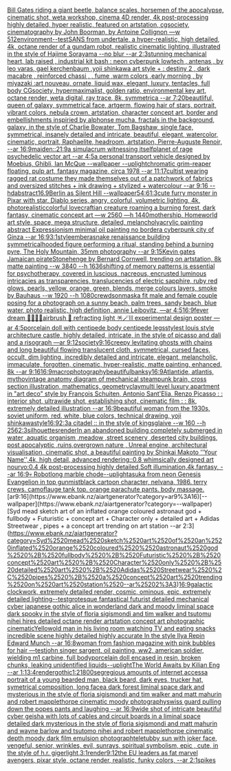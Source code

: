 [Bill Gates riding a giant beetle, balance scales, horsemen of the apocalypse, cinematic shot, weta workshop, cinema 4D render, 4k post-processing highly detailed, hyper realistic, featured on artstation, cgsociety, cinematography by John Boorman, by Antoine Collignon —w 512](https://www.ebank.nz/aiartgenerator?category=Bill%2520Gates%2520riding%2520a%2520giant%2520beetle%2C%2520balance%2520scales%2C%2520horsemen%2520of%2520the%2520apocalypse%2C%2520cinematic%2520shot%2C%2520weta%2520workshop%2C%2520cinema%25204D%2520render%2C%25204k%2520post-processing%2520highly%2520detailed%2C%2520hyper%2520realistic%2C%2520featured%2520on%2520artstation%2C%2520cgsociety%2C%2520cinematography%2520by%2520John%2520Boorman%2C%2520by%2520Antoine%2520Collignon%2520%E2%80%94w%2520512)[environment](https://www.ebank.nz/aiartgenerator?category=environment)[--test](https://www.ebank.nz/aiartgenerator?category=--test)[SANS from undertale, a hyper-realistic, high detailed, 4k, octane render of a gundam robot, realistic cinematic lighting, illustrated in the style of Hajime Sorayama --no blur --ar 2:3](https://www.ebank.nz/aiartgenerator?category=SANS%2520from%2520undertale%2C%2520a%2520hyper-realistic%2C%2520high%2520detailed%2C%25204k%2C%2520octane%2520render%2520of%2520a%2520gundam%2520robot%2C%2520realistic%2520cinematic%2520lighting%2C%2520illustrated%2520in%2520the%2520style%2520of%2520Hajime%2520Sorayama%2520--no%2520blur%2520--ar%25202%3A3)[stunning mechanical heart, lab raised , industrial kit bash : neon cyberpunk lowtech , antenas , by leo varas, gael kerchenbaum ,yoji shinkawa art style + : destiny 2 , dark macabre , reinforced chassi , , fume ,warm colors ,early morning , by miyazaki :art nouveau, ornate, liquid wax, elegant, luxury, tentacles, full body CGsociety, hypermaximalist, golden ratio, environmental key art, octane render, weta digital, ray trace, 8k, symmetrica --ar 7:20](https://www.ebank.nz/aiartgenerator?category=stunning%2520mechanical%2520heart%2C%2520lab%2520raised%2520%2C%2520industrial%2520kit%2520bash%2520%3A%2520neon%2520cyberpunk%2520lowtech%2520%2C%2520antenas%2520%2C%2520by%2520leo%2520varas%2C%2520gael%2520kerchenbaum%2520%2Cyoji%2520shinkawa%2520art%2520style%2520%2B%2520%3A%2520destiny%25202%2520%2C%2520dark%2520macabre%2520%2C%2520reinforced%2520chassi%2520%2C%2520%2C%2520fume%2520%2Cwarm%2520colors%2520%2Cearly%2520morning%2520%2C%2520by%2520miyazaki%2520%3Aart%2520nouveau%2C%2520ornate%2C%2520liquid%2520wax%2C%2520elegant%2C%2520luxury%2C%2520tentacles%2C%2520full%2520body%2520CGsociety%2C%2520hypermaximalist%2C%2520golden%2520ratio%2C%2520environmental%2520key%2520art%2C%2520octane%2520render%2C%2520weta%2520digital%2C%2520ray%2520trace%2C%25208k%2C%2520symmetrica%2520--ar%25207%3A20)[beautliful, queen of galaxy, symmetrical face, artgerm, flowing hair of stars, portrait, vibrant colors, nebula crown, artstation, character concept art, border and embellishments inspiried by alphonse mucha, fractals in the background, galaxy, in the style of Charlie Bowater, Tom Bagshaw, single face, symmetrical, insanely detailed and intricate, beautiful, elegant, watercolor, cinematic, portrait, Raphaelite, headroom, artstation, Pierre-Auguste Renoir, --ar 16:9](https://www.ebank.nz/aiartgenerator?category=beautliful%2C%2520queen%2520of%2520galaxy%2C%2520symmetrical%2520face%2C%2520artgerm%2C%2520flowing%2520hair%2520of%2520stars%2C%2520portrait%2C%2520vibrant%2520colors%2C%2520nebula%2520crown%2C%2520artstation%2C%2520character%2520concept%2520art%2C%2520border%2520and%2520embellishments%2520inspiried%2520by%2520alphonse%2520mucha%2C%2520fractals%2520in%2520the%2520background%2C%2520galaxy%2C%2520in%2520the%2520style%2520of%2520Charlie%2520Bowater%2C%2520Tom%2520Bagshaw%2C%2520single%2520face%2C%2520symmetrical%2C%2520insanely%2520detailed%2520and%2520intricate%2C%2520beautiful%2C%2520elegant%2C%2520watercolor%2C%2520cinematic%2C%2520portrait%2C%2520Raphaelite%2C%2520headroom%2C%2520artstation%2C%2520Pierre-Auguste%2520Renoir%2C%2520--ar%252016%3A9)[maiden::](https://www.ebank.nz/aiartgenerator?category=maiden%3A%3A)[](https://www.ebank.nz/aiartgenerator?category=)[21:9](https://www.ebank.nz/aiartgenerator?category=21%3A9)[a simulacrum witnessing itself](https://www.ebank.nz/aiartgenerator?category=a%2520simulacrum%2520witnessing%2520itself)[planet of rage psychedelic vector art --ar 4:5](https://www.ebank.nz/aiartgenerator?category=planet%2520of%2520rage%2520psychedelic%2520vector%2520art%2520--ar%25204%3A5)[a personal transport vehicle designed by Moebius, Ghibli, Ian McQue --wallpaper --uplight](https://www.ebank.nz/aiartgenerator?category=a%2520personal%2520transport%2520vehicle%2520designed%2520by%2520Moebius%2C%2520Ghibli%2C%2520Ian%2520McQue%2520--wallpaper%2520--uplight)[chromatic grim-reaper floating, pulp art, fantasy magazine, circa 1978 --ar 11:17](https://www.ebank.nz/aiartgenerator?category=chromatic%2520grim-reaper%2520floating%2C%2520pulp%2520art%2C%2520fantasy%2520magazine%2C%2520circa%25201978%2520--ar%252011%3A17)[cultist wearing ragged rat costume they made themselves out of a patchwork of fabrics and oversized stitches + ink drawing + stylized + watercolour --ar 9:16 --hd](https://www.ebank.nz/aiartgenerator?category=cultist%2520wearing%2520ragged%2520rat%2520costume%2520they%2520made%2520themselves%2520out%2520of%2520a%2520patchwork%2520of%2520fabrics%2520and%2520oversized%2520stitches%2520%2B%2520ink%2520drawing%2520%2B%2520stylized%2520%2B%2520watercolour%2520--ar%25209%3A16%2520--hd)[abstract](https://www.ebank.nz/aiartgenerator?category=abstract)[16.9](https://www.ebank.nz/aiartgenerator?category=16.9)[Berlin as Silent Hill --wallpaper](https://www.ebank.nz/aiartgenerator?category=Berlin%2520as%2520Silent%2520Hill%2520--wallpaper)[5](https://www.ebank.nz/aiartgenerator?category=5)[4:6](https://www.ebank.nz/aiartgenerator?category=4%3A6)[1:3](https://www.ebank.nz/aiartgenerator?category=1%3A3)[cute furry monster in Pixar with star, Diablo series, angry, colorful, volumetric lighting, 4k, photorealistic](https://www.ebank.nz/aiartgenerator?category=cute%2520furry%2520monster%2520in%2520Pixar%2520with%2520star%2C%2520Diablo%2520series%2C%2520angry%2C%2520colorful%2C%2520volumetric%2520lighting%2C%25204k%2C%2520photorealistic)[](https://www.ebank.nz/aiartgenerator?category=)[colorful lovecraftian creature roaming a burning forest, dark fantasy, cinematic concept art —w 2560 —h 1440](https://www.ebank.nz/aiartgenerator?category=colorful%2520lovecraftian%2520creature%2520roaming%2520a%2520burning%2520forest%2C%2520dark%2520fantasy%2C%2520cinematic%2520concept%2520art%2520%E2%80%94w%25202560%2520%E2%80%94h%25201440)[mothership, Homeworld art style, space, mega structure, detailed, melancholy](https://www.ebank.nz/aiartgenerator?category=mothership%2C%2520Homeworld%2520art%2520style%2C%2520space%2C%2520mega%2520structure%2C%2520detailed%2C%2520melancholy)[acrylic painting abstract Expressionism minimal oil painting no border](https://www.ebank.nz/aiartgenerator?category=acrylic%2520painting%2520abstract%2520Expressionism%2520minimal%2520oil%2520painting%2520no%2520border)[a cyberpunk city of Ginza --ar 16:9](https://www.ebank.nz/aiartgenerator?category=a%2520cyberpunk%2520city%2520of%2520Ginza%2520--ar%252016%3A9)[3:1](https://www.ebank.nz/aiartgenerator?category=3%3A1)[style](https://www.ebank.nz/aiartgenerator?category=style)[embera](https://www.ebank.nz/aiartgenerator?category=embera)[snake renaissance building symmetrical](https://www.ebank.nz/aiartgenerator?category=snake%2520renaissance%2520building%2520symmetrical)[hooded figure performing a ritual, standing behind a burning pyre, The Holy Mountain, 35mm photography --ar 9:15](https://www.ebank.nz/aiartgenerator?category=hooded%2520figure%2520performing%2520a%2520ritual%2C%2520standing%2520behind%2520a%2520burning%2520pyre%2C%2520The%2520Holy%2520Mountain%2C%252035mm%2520photography%2520--ar%25209%3A15)[Kevin gates Jamaican pirate](https://www.ebank.nz/aiartgenerator?category=Kevin%2520gates%2520Jamaican%2520pirate)[Stonehenge by Bernard Cornwell, trending on artstation, 8k matte painting --w 3840 --h 1636](https://www.ebank.nz/aiartgenerator?category=Stonehenge%2520by%2520Bernard%2520Cornwell%2C%2520trending%2520on%2520artstation%2C%25208k%2520matte%2520painting%2520--w%25203840%2520--h%25201636)[shifting of memory patterns is essential for psychotherapy, covered in luscious, nacreous, encrusted luminous intricacies as transparencies, translucencies of electric sapphire, ruby red glows, pearls, yellow, orange, green, blends, merge colours layers, smoke by Bauhaus --w 1920 --h 1080](https://www.ebank.nz/aiartgenerator?category=shifting%2520of%2520memory%2520patterns%2520is%2520essential%2520for%2520psychotherapy%2C%2520covered%2520in%2520luscious%2C%2520nacreous%2C%2520encrusted%2520luminous%2520intricacies%2520as%2520transparencies%2C%2520translucencies%2520of%2520electric%2520sapphire%2C%2520ruby%2520red%2520glows%2C%2520pearls%2C%2520yellow%2C%2520orange%2C%2520green%2C%2520blends%2C%2520merge%2520colours%2520layers%2C%2520smoke%2520by%2520Bauhaus%2520--w%25201920%2520--h%25201080)[crewdson](https://www.ebank.nz/aiartgenerator?category=crewdson)[mask](https://www.ebank.nz/aiartgenerator?category=mask)[a fit male and female couple posing for a photograph on a sunny beach, palm trees, sandy beach,  blue water, photo realistic, high definition, annie Leibovitz, —ar 4:5](https://www.ebank.nz/aiartgenerator?category=a%2520fit%2520male%2520and%2520female%2520couple%2520posing%2520for%2520a%2520photograph%2520on%2520a%2520sunny%2520beach%2C%2520palm%2520trees%2C%2520sandy%2520beach%2C%2520%2520blue%2520water%2C%2520photo%2520realistic%2C%2520high%2520definition%2C%2520annie%2520Leibovitz%2C%2520%E2%80%94ar%25204%3A5)[16:9](https://www.ebank.nz/aiartgenerator?category=16%3A9)[fever dream 🩻💈🔮🧪airbrush 🪩 refracting light 🪅🪄⛓ experimental design poster —ar 4:5](https://www.ebank.nz/aiartgenerator?category=fever%2520dream%2520%F0%9F%A9%BB%F0%9F%92%88%F0%9F%94%AE%F0%9F%A7%AAairbrush%2520%F0%9F%AA%A9%2520refracting%2520light%2520%F0%9F%AA%85%F0%9F%AA%84%E2%9B%93%2520experimental%2520design%2520poster%2520%E2%80%94ar%25204%3A5)[porcelain doll with centipede body centipede legs](https://www.ebank.nz/aiartgenerator?category=porcelain%2520doll%2520with%2520centipede%2520body%2520centipede%2520legs)[style](https://www.ebank.nz/aiartgenerator?category=style)[st louis style architecture castle, highly detailed, intricate, in the style of picasso and dali and a risograph —ar 9:12](https://www.ebank.nz/aiartgenerator?category=st%2520louis%2520style%2520architecture%2520castle%2C%2520highly%2520detailed%2C%2520intricate%2C%2520in%2520the%2520style%2520of%2520picasso%2520and%2520dali%2520and%2520a%2520risograph%2520%E2%80%94ar%25209%3A12)[society](https://www.ebank.nz/aiartgenerator?category=society)[9:16](https://www.ebank.nz/aiartgenerator?category=9%3A16)[creepy levitating ghosts with chains and long beautiful flowing translucent cloth, symmetrical, cursed faces, occult, dim lighting, incredibly detailed and intricate, elegant, melancholic, immaculate, forgotten, cinematic, hyper-realistic, matte painting, enhanced, 8k --ar 9:16](https://www.ebank.nz/aiartgenerator?category=creepy%2520levitating%2520ghosts%2520with%2520chains%2520and%2520long%2520beautiful%2520flowing%2520translucent%2520cloth%2C%2520symmetrical%2C%2520cursed%2520faces%2C%2520occult%2C%2520dim%2520lighting%2C%2520incredibly%2520detailed%2520and%2520intricate%2C%2520elegant%2C%2520melancholic%2C%2520immaculate%2C%2520forgotten%2C%2520cinematic%2C%2520hyper-realistic%2C%2520matte%2520painting%2C%2520enhanced%2C%25208k%2520--ar%25209%3A16)[16:9](https://www.ebank.nz/aiartgenerator?category=16%3A9)[macrophotography](https://www.ebank.nz/aiartgenerator?category=macrophotography)[beautiful](https://www.ebank.nz/aiartgenerator?category=beautiful)[banksy](https://www.ebank.nz/aiartgenerator?category=banksy)[16:9](https://www.ebank.nz/aiartgenerator?category=16%3A9)[Atlantide, atlantis, mytho](https://www.ebank.nz/aiartgenerator?category=Atlantide%2C%2520atlantis%2C%2520mytho)[vintage anatomy diagram of mechanical steampunk brain, cross section illustration, mathematics, geometry](https://www.ebank.nz/aiartgenerator?category=vintage%2520anatomy%2520diagram%2520of%2520mechanical%2520steampunk%2520brain%2C%2520cross%2520section%2520illustration%2C%2520mathematics%2C%2520geometry)[clay](https://www.ebank.nz/aiartgenerator?category=clay)[multi level luxury apartment in "art deco" style by François Schuiten, Antonio Sant'Elia, Renzo Picasso : : interior shot, ultrawide shot, establishing shot, cinematic film : : 8k, extremely detailed illustration --ar 16:9](https://www.ebank.nz/aiartgenerator?category=multi%2520level%2520luxury%2520apartment%2520in%2520%22art%2520deco%22%2520style%2520by%2520Fran%C3%A7ois%2520Schuiten%2C%2520Antonio%2520Sant%27Elia%2C%2520Renzo%2520Picasso%2520%3A%2520%3A%2520interior%2520shot%2C%2520ultrawide%2520shot%2C%2520establishing%2520shot%2C%2520cinematic%2520film%2520%3A%2520%3A%25208k%2C%2520extremely%2520detailed%2520illustration%2520--ar%252016%3A9)[beautiful woman from the 1930s, soviet uniform, red, white, blue colors, technical drawing, yoji shinkawa](https://www.ebank.nz/aiartgenerator?category=beautiful%2520woman%2520from%2520the%25201930s%2C%2520soviet%2520uniform%2C%2520red%2C%2520white%2C%2520blue%2520colors%2C%2520technical%2520drawing%2C%2520yoji%2520shinkawa)[style](https://www.ebank.nz/aiartgenerator?category=style)[16:9](https://www.ebank.nz/aiartgenerator?category=16%3A9)[2:3](https://www.ebank.nz/aiartgenerator?category=2%3A3)[a citadel :: in the style of kingsglaive --w 160 --h 256](https://www.ebank.nz/aiartgenerator?category=a%2520citadel%2520%3A%3A%2520in%2520the%2520style%2520of%2520kingsglaive%2520--w%2520160%2520--h%2520256)[2:3](https://www.ebank.nz/aiartgenerator?category=2%3A3)[silhouettes](https://www.ebank.nz/aiartgenerator?category=silhouettes)[render](https://www.ebank.nz/aiartgenerator?category=render)[In an abandoned building completely submerged in water ,aquatic organism ,meadow ,street scenery ,deserted city buildings, post apocalyptic ,ruins,overgrown nature , Unreal engine, architectural visualisation, cinematic shot, a beautiful painting by Shinkai Makoto ''Your Name'',4k, high detail, advanced rendering::0.8 whimsically designed art nourvo:0.4 4k post-processing highly detailed,Soft illumination,4k,fantasy, --ar 16:9](https://www.ebank.nz/aiartgenerator?category=In%2520an%2520abandoned%2520building%2520completely%2520submerged%2520in%2520water%2520%2Caquatic%2520organism%2520%2Cmeadow%2520%2Cstreet%2520scenery%2520%2Cdeserted%2520city%2520buildings%2C%2520post%2520apocalyptic%2520%2Cruins%2Covergrown%2520nature%2520%2C%2520Unreal%2520engine%2C%2520architectural%2520visualisation%2C%2520cinematic%2520shot%2C%2520a%2520beautiful%2520painting%2520by%2520Shinkai%2520Makoto%2520%27%27Your%2520Name%27%27%2C4k%2C%2520high%2520detail%2C%2520advanced%2520rendering%3A%3A0.8%2520whimsically%2520designed%2520art%2520nourvo%3A0.4%25204k%2520post-processing%2520highly%2520detailed%2CSoft%2520illumination%2C4k%2Cfantasy%2C%2520--ar%252016%3A9)[💀 Robot](https://www.ebank.nz/aiartgenerator?category=%F0%9F%92%80%2520Robot)[long marble chode](https://www.ebank.nz/aiartgenerator?category=long%2520marble%2520chode)[--uplight](https://www.ebank.nz/aiartgenerator?category=--uplight)[asuka from neon Genesis Evangelion in top gun](https://www.ebank.nz/aiartgenerator?category=asuka%2520from%2520neon%2520Genesis%2520Evangelion%2520in%2520top%2520gun)[mist](https://www.ebank.nz/aiartgenerator?category=mist)[black cartoon character, nelvana, 1986. terry crews. camoflauge tank top. orange parachute pants. body massage.](https://www.ebank.nz/aiartgenerator?category=black%2520cartoon%2520character%2C%2520nelvana%2C%25201986.%2520terry%2520crews.%2520camoflauge%2520tank%2520top.%2520orange%2520parachute%2520pants.%2520body%2520massage.)[ar9:16](https://www.ebank.nz/aiartgenerator?category=ar9%3A16)[--wallpaper](https://www.ebank.nz/aiartgenerator?category=--wallpaper)[Syd mead sketch art of an inflated orange coloured  astronaut god + fullbody + Futuristic + concept art + Character only + detailed art + Adidas Streetwear , pipes + a concept art trending on art station --ar 2:3](https://www.ebank.nz/aiartgenerator?category=Syd%2520mead%2520sketch%2520art%2520of%2520an%2520inflated%2520orange%2520coloured%2520%2520astronaut%2520god%2520%2B%2520fullbody%2520%2B%2520Futuristic%2520%2B%2520concept%2520art%2520%2B%2520Character%2520only%2520%2B%2520detailed%2520art%2520%2B%2520Adidas%2520Streetwear%2520%2C%2520pipes%2520%2B%2520a%2520concept%2520art%2520trending%2520on%2520art%2520station%2520--ar%25202%3A3)[16:9](https://www.ebank.nz/aiartgenerator?category=16%3A9)[galactic clockwork, extremely detailed render, cosmic, ominous, epic, extremely detailed lighting](https://www.ebank.nz/aiartgenerator?category=galactic%2520clockwork%2C%2520extremely%2520detailed%2520render%2C%2520cosmic%2C%2520ominous%2C%2520epic%2C%2520extremely%2520detailed%2520lighting)[--test](https://www.ebank.nz/aiartgenerator?category=--test)[grotesque fantastical futurist detailed mechanical cyber japanese gothic alice in wonderland dark and moody liminal space dark spooky in the style of floria sigismondi and tim walker and tsutomu nihei hires detailed octane render artstation concept art photographic cinematic](https://www.ebank.nz/aiartgenerator?category=grotesque%2520fantastical%2520futurist%2520detailed%2520mechanical%2520cyber%2520japanese%2520gothic%2520alice%2520in%2520wonderland%2520dark%2520and%2520moody%2520liminal%2520space%2520dark%2520spooky%2520in%2520the%2520style%2520of%2520floria%2520sigismondi%2520and%2520tim%2520walker%2520and%2520tsutomu%2520nihei%2520hires%2520detailed%2520octane%2520render%2520artstation%2520concept%2520art%2520photographic%2520cinematic)[Yellow](https://www.ebank.nz/aiartgenerator?category=Yellow)[old man in his living room watching TV and eating snacks incredible scene highly detailed highly accurate In the style Ilya Repin Edward Munch --ar 16:8](https://www.ebank.nz/aiartgenerator?category=old%2520man%2520in%2520his%2520living%2520room%2520watching%2520TV%2520and%2520eating%2520snacks%2520incredible%2520scene%2520highly%2520detailed%2520highly%2520accurate%2520In%2520the%2520style%2520Ilya%2520Repin%2520Edward%2520Munch%2520--ar%252016%3A8)[woman from fashion magazine with pink bubbles for hair —test](https://www.ebank.nz/aiartgenerator?category=woman%2520from%2520fashion%2520magazine%2520with%2520pink%2520bubbles%2520for%2520hair%2520%E2%80%94test)[john singer sargent, oil painting, ww2, american soldier, wielding m1 carbine, full body](https://www.ebank.nz/aiartgenerator?category=john%2520singer%2520sargent%2C%2520oil%2520painting%2C%2520ww2%2C%2520american%2520soldier%2C%2520wielding%2520m1%2520carbine%2C%2520full%2520body)[porcelain doll encased in resin, broken chunks, leaking unidentified liquids](https://www.ebank.nz/aiartgenerator?category=porcelain%2520doll%2520encased%2520in%2520resin%2C%2520broken%2520chunks%2C%2520leaking%2520unidentified%2520liquids)[--uplight](https://www.ebank.nz/aiartgenerator?category=--uplight)[The World Awaits by Kilian Eng --ar 1:1](https://www.ebank.nz/aiartgenerator?category=The%2520World%2520Awaits%2520by%2520Kilian%2520Eng%2520--ar%25201%3A1)[3:4](https://www.ebank.nz/aiartgenerator?category=3%3A4)[render](https://www.ebank.nz/aiartgenerator?category=render)[gothic](https://www.ebank.nz/aiartgenerator?category=gothic)[1:2](https://www.ebank.nz/aiartgenerator?category=1%3A2)[1800s](https://www.ebank.nz/aiartgenerator?category=1800s)[egregious amounts of internet access](https://www.ebank.nz/aiartgenerator?category=egregious%2520amounts%2520of%2520internet%2520access)[a portrait of a young bearded man, black beard, dark eyes, trucker hat, symetrical composition, long face](https://www.ebank.nz/aiartgenerator?category=a%2520portrait%2520of%2520a%2520young%2520bearded%2520man%2C%2520black%2520beard%2C%2520dark%2520eyes%2C%2520trucker%2520hat%2C%2520symetrical%2520composition%2C%2520long%2520face)[a dark forest liminal space dark and mysterious in the style of floria sigismondi and tim walker and matt mahurin and robert mapplethorpe cinematic moody photography](https://www.ebank.nz/aiartgenerator?category=a%2520dark%2520forest%2520liminal%2520space%2520dark%2520and%2520mysterious%2520in%2520the%2520style%2520of%2520floria%2520sigismondi%2520and%2520tim%2520walker%2520and%2520matt%2520mahurin%2520and%2520robert%2520mapplethorpe%2520cinematic%2520moody%2520photography)[swiss guard pulling down the popes pants and laughing --ar 16:9](https://www.ebank.nz/aiartgenerator?category=swiss%2520guard%2520pulling%2520down%2520the%2520popes%2520pants%2520and%2520laughing%2520--ar%252016%3A9)[wide shot of intricate beautiful cyber geisha with lots of cables and circuit boards in a liminal space detailed dark mysterious in the style of floria sigismondi and matt mahurin and wayne barlow and tsutomo nihei and robert mapplethorpe cinematic depth moody dark film emulsion photograph](https://www.ebank.nz/aiartgenerator?category=wide%2520shot%2520of%2520intricate%2520beautiful%2520cyber%2520geisha%2520with%2520lots%2520of%2520cables%2520and%2520circuit%2520boards%2520in%2520a%2520liminal%2520space%2520detailed%2520dark%2520mysterious%2520in%2520the%2520style%2520of%2520floria%2520sigismondi%2520and%2520matt%2520mahurin%2520and%2520wayne%2520barlow%2520and%2520tsutomo%2520nihei%2520and%2520robert%2520mapplethorpe%2520cinematic%2520depth%2520moody%2520dark%2520film%2520emulsion%2520photograph)[teletubby sun with joker face, vengeful, senior, wrinkles, evil, sunrays, spiritual symbolism, epic , cute, in the style of h.r. giger](https://www.ebank.nz/aiartgenerator?category=teletubby%2520sun%2520with%2520joker%2520face%2C%2520vengeful%2C%2520senior%2C%2520wrinkles%2C%2520evil%2C%2520sunrays%2C%2520spiritual%2520symbolism%2C%2520epic%2520%2C%2520cute%2C%2520in%2520the%2520style%2520of%2520h.r.%2520giger)[light,](https://www.ebank.nz/aiartgenerator?category=light%2C)[3:1](https://www.ebank.nz/aiartgenerator?category=3%3A1)[render](https://www.ebank.nz/aiartgenerator?category=render)[9:12](https://www.ebank.nz/aiartgenerator?category=9%3A12)[the EU leaders as fat marvel avengers, pixar style, octane render, realistic, funky colors, --ar 2:1](https://www.ebank.nz/aiartgenerator?category=the%2520EU%2520leaders%2520as%2520fat%2520marvel%2520avengers%2C%2520pixar%2520style%2C%2520octane%2520render%2C%2520realistic%2C%2520funky%2520colors%2C%2520--ar%25202%3A1)[spikes](https://www.ebank.nz/aiartgenerator?category=spikes)